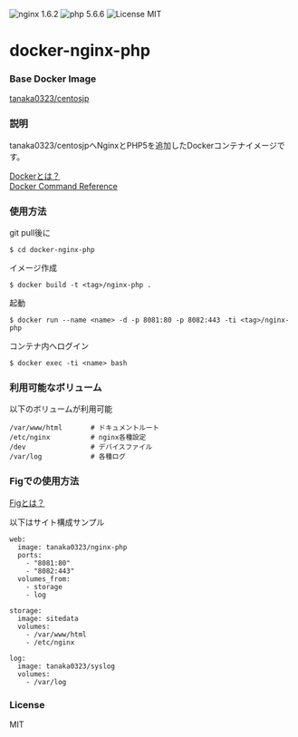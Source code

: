 ![nginx 1.6.2](https://img.shields.io/badge/nginx-1.6.2-brightgreen.svg) ![php 5.6.6](https://img.shields.io/badge/php-5.6.6-brightgreen.svg) ![License MIT](https://img.shields.io/badge/license-MIT-blue.svg)

# docker-nginx-php

### Base Docker Image

[tanaka0323/centosjp](https://bitbucket.org/tanaka0323/docker-centosjp "tanaka0323/centosjp")

### 説明

tanaka0323/centosjpへNginxとPHP5を追加したDockerコンテナイメージです。

[Dockerとは？](https://docs.docker.com/ "Dockerとは？")  
[Docker Command Reference](https://docs.docker.com/reference/commandline/cli/ "Docker Command Reference")

### 使用方法

git pull後に

    $ cd docker-nginx-php

イメージ作成

    $ docker build -t <tag>/nginx-php .

起動

    $ docker run --name <name> -d -p 8081:80 -p 8082:443 -ti <tag>/nginx-php

コンテナ内へログイン

    $ docker exec -ti <name> bash

### 利用可能なボリューム

以下のボリュームが利用可能

    /var/www/html       # ドキュメントルート
    /etc/nginx          # nginx各種設定
    /dev                # デバイスファイル
    /var/log            # 各種ログ

### Figでの使用方法

[Figとは？](http://www.fig.sh/ "Fidとは？")  

以下はサイト構成サンプル

    web:
      image: tanaka0323/nginx-php
      ports: 
        - "8081:80"
        - "8082:443"
      volumes_from:
        - storage
        - log

    storage:
      image: sitedata
      volumes:
        - /var/www/html
        - /etc/nginx

    log:
      image: tanaka0323/syslog
      volumes:
        - /var/log

### License

MIT

